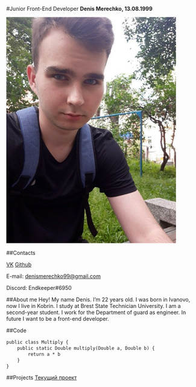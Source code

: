 #Junior Front-End Developer
**Denis Merechko, 13.08.1999**

![фото](img/my_img.jpg)

##Contacts

[VK](https://vk.com/endkeeper13) [Github](https://github.com/endkeeper)

E-mail: denismerechko99@gmail.com

Discord: Endkeeper#6950 

##About me
Hey! My name Denis. I’m 22 years old. I was born in Ivanovo, now I live in Kobrin.
I study at Brest State Technician University. I am a second-year student. I work for the Department of guard as engineer.
In future I want to be a front-end developer. 

##Code
```
public class Multiply {
    public static Double multiply(Double a, Double b) {
        return a * b
    }
}
```
##Projects
[Текущий проект](https://github.com/endkeeper/rsschool-cv/)


